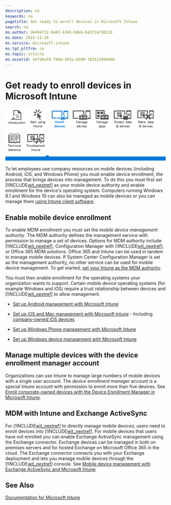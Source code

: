 ```yaml
---
description: na
keywords: na
pagetitle: Get ready to enroll devices in Microsoft Intune
search: na
ms.author: d4484712-0a03-4345-bdeb-64372a73012b
ms.date: 2015-11-20
ms.service: microsoft-intune
ms.tgt_pltfrm: na
ms.topic: article
ms.assetid: 44fd4af0-f9b0-493a-b590-7825139d9d40
---
```

# Get ready to enroll devices in Microsoft Intune
![](../Image/Nav_Icons/WIT_Tile_W_Overview.png)![](../Image/Nav_Icons/WIT_Tile_W_GetStarted.png)![](../Image/Nav_Icons/WIT_Tile_W_EnrollDevicesHighlight.png)![](../Image/Nav_Icons/WIT_Tile_W_ManageDevices.png)![](../Image/Nav_Icons/WIT_Tile_W_ManageApps.png)![](../Image/Nav_Icons/WIT_Tile_W_ProtectResources.png)![](../Image/Nav_Icons/WIT_Tile_W_RetireData.png)![](../Image/Nav_Icons/WIT_Tile_W_TechnicalReference.png)![](../Image/Nav_Icons/WIT_Tile_W_Troubleshooting.png)
![](../Image/Nav_Icons/WIT_Banner_EnrollDevices.png)

To let employees use company resources on mobile devices (including Android, iOS, and Windows Phone) you must enable device enrollment, the process that brings devices into management. To do this you must first set [!INCLUDE[wit_nextref](../Token/wit_nextref_md.md)] as your mobile device authority and enable enrollment for the device's operating system. Computers running Windows 8.1 and Windows 10 can also be managed as mobile devices or you can manage them [using Intune client software](http://technet.microsoft.com/library/dn646959.aspx).

## Enable mobile device enrollment
To enable MDM enrollment you must set the *mobile device management authority*. The MDM authority defines the  management service with permission to manage a set of devices.  Options for MDM authority include [!INCLUDE[wit_nextref](../Token/wit_nextref_md.md)], Configuration Manager with [!INCLUDE[wit_nextref](../Token/wit_nextref_md.md)], or Office 365 MDM solutions.  Office 365 and Intune can be used in tandem to manage mobile devices. If System Center Configuration Manager is set as the management authority, no other service can be used for mobile device management. To get started, [set your Intune as the MDM authority](https://technet.microsoft.com/library/mt346013.aspx).

You must then enable enrollment for the operating systems your organization wants to support. Certain mobile device operating systems (for example Windows and iOS) require a trust relationship between devices and [!INCLUDE[wit_nextref](../Token/wit_nextref_md.md)] to allow management.

- [Set up Android management with Microsoft Intune](../Topic/Set_up_Android_management_with_Microsoft_Intune.md)

- [Set up iOS and Mac management with Microsoft Intune](../Topic/Set_up_iOS_and_Mac_management_with_Microsoft_Intune.md)
                 - Including [company-owned iOS devices](https://technet.microsoft.com/library/dn408185.aspx#BKMK_DEP)

- [Set up Windows Phone management with Microsoft Intune](../Topic/Set_up_Windows_Phone_management_with_Microsoft_Intune.md)

- [Set up Windows device management with Microsoft Intune](../Topic/Set_up_Windows_device_management_with_Microsoft_Intune.md)

## Manage multiple devices with the device enrollment manager account
Organizations can use Intune to manage large numbers of mobile devices with a single user account. The *device enrollment manager* account is a special Intune account with permission to enroll more than five devices. See [Enroll corporate-owned devices with the Device Enrollment Manager in Microsoft Intune](../Topic/Enroll_corporate-owned_devices_with_the_Device_Enrollment_Manager_in_Microsoft_Intune.md).

## MDM with Intune and Exchange ActiveSync
For [!INCLUDE[wit_nextref](../Token/wit_nextref_md.md)] to directly manage mobile devices, users need to enroll devices into [!INCLUDE[wit_nextref](../Token/wit_nextref_md.md)]. For mobile devices that users have not enrolled you can enable Exchange ActiveSync management using the Exchange connector. Exchange devices can be managed in both on premises servers and for hosted Exchange on Microsoft Office 365 in the cloud. The Exchange connector connects you with your Exchange deployment and lets you manage mobile devices through the [!INCLUDE[wit_nextref](../Token/wit_nextref_md.md)] console. See [Mobile device management with Exchange ActiveSync and Microsoft Intune](../Topic/Mobile_device_management_with_Exchange_ActiveSync_and_Microsoft_Intune.md)

## See Also
[Documentation for Microsoft Intune](../Topic/Documentation_for_Microsoft_Intune.md)

